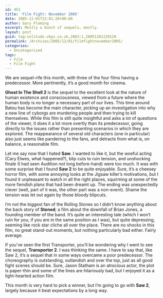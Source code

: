 ```yaml
---
id: 451
title: 'Film Fight: November 2005'
date: 2005-12-01T22:01:20+00:00
author: Gary Fleming
excerpt: Mostly a bunch of sequels, mostly.
layout: post
guid: tag:solitude.vkps.co.uk,2003:1,20051201220120
permalink: /Archives/2005/12/01/filmfightnovember2005/
categories:
  - Uncategorized
tags:
  - Film
  - Film Fight
---
```

We are sequel-rife this month, with three of the four films having a predecessor. More pertinently, it&#8217;s a good month for cinema.

**Ghost In The Shell 2** is the sequel to the excellent look at the nature of human existence and consciousness, viewed from a future where the human body is no longer a necessary part of our lives. This time around Batou has become the main character, picking up an investigation into why a new line of cyborgs are murdering people and then trying to kill themselves. While this film is still quite insightful and asks a lot of questions of the viewer, it does it a lot more overtly than its predecessor, going directly to the issues rather than presenting scenarios in which they are explored. The reappearance of several old characters (one in particular) also just seems like pandering to the fans, and detracts from what is, on balance, a reasonable film.

Let me say now that I hated **Saw**. I wanted to like it, but the woeful acting (Cary Elwes, what happened?), blip cuts to ruin tension, and unshocking finale (I had seen Audition not long before-hand) were too much. It was with some surprise that I found **Saw 2** to be quite enjoyable. Sure, it&#8217;s a cheesey horror film, with some annoying looks at the Jigsaw killer&#8217;s motivations, but I found it unpleasant to watch in all the right places, squirming at some of the more fiendish plans that had been dreamt up. The ending was unexpectedly clever (well, part of it was, the other part was a non-event). Shame the tension was let out again by those bloody blipcuts.

I&#8217;m not the biggest fan of the Rolling Stones so I didn&#8217;t know anything about the back story of **Stoned**; a film about the downfall of Brian Jones, a founding member of the band. It&#8217;s quite an interesting tale (which I won&#8217;t ruin for you, if you are in the same position as I was), but quite depressing, seeming like rock star cliche all over the place. There are no shocks in this film, no great stand-out moments, but nothing particularly bad either. Fairly average.

If you&#8217;ve seen the first Transporter, you&#8217;ll be wondering why I went to see the sequel, **Transporter 2**. I was thinking the same. I have to say that, like Saw 2, it&#8217;s a sequel that in some ways overcame a poor predecessor. The choreography is outstanding, outlandish and over the top, just as all good fight scenes should be. Sure, Jason Statham is an atrocious actor, the plot is paper-thin and some of the lines are hilariously bad, but I enjoyed it as a light-hearted action film.

This month is very hard to pick a winner, but I&#8217;m going to go with **Saw 2**, largely because it beat expectations by a long way.